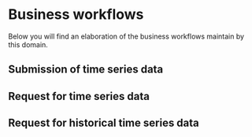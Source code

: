 # Business workflows

Below you will find an elaboration of the business workflows maintain by this domain.

## Submission of time series data

## Request for time series data

## Request for historical time series data
